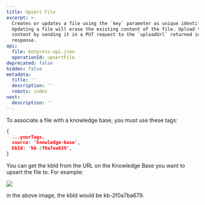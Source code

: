 ```yaml
---
title: Upsert File
excerpt: >-
  Creates or updates a file using the `key` parameter as unique identifier.
  Updating a file will erase the existing content of the file. Upload the file
  content by sending it in a PUT request to the `uploadUrl` returned in the
  response.
api:
  file: botpress-api.json
  operationId: upsertFile
deprecated: false
hidden: false
metadata:
  title: ''
  description: ''
  robots: index
next:
  description: ''
---
```

To associate a file with a knowledge base, you must use these tags:

```json json
{
  ...yourTags,
  source: 'knowledge-base',
  kbId: 'kb-2f0a7ea639',
}
```

You can get the kbId from the URL on the Knowledge Base you want to upsert the file to. For example:

![](https://files.readme.io/4ae6897-image.png)

in the above image, the kbId would be kb-2f0a7ba679.